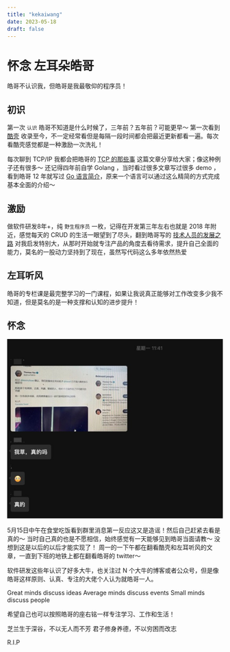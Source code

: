 ```yaml
--- 
title: "kekaiwang"
date: 2023-05-18
draft: false
---
```

# 怀念 左耳朵皓哥

皓哥不认识我，但皓哥是我最敬仰的程序员！

## 初识

第一次 `认识` 皓哥不知道是什么时候了，三年前？五年前？可能更早～ 第一次看到 [酷壳](https://coolshell.cn/) 收录至今，不一定经常看但是每隔一段时间都会把最近更新都看一遍。每次看酷壳感觉都是一种激励一次洗礼！

每次聊到 TCP/IP 我都会把皓哥的 [TCP 的那些事](https://coolshell.cn/articles/11564.html) 这篇文章分享给大家；像这种例子还有很多～
还记得四年前自学 Golang ，当时看过很多文章写过很多 demo ，看到皓哥 12 年就写过 [Go 语言简介](https://coolshell.cn/articles/8460.html)，原来一个语言可以通过这么精简的方式完成基本全面的介绍～ 

## 激励

做软件研发8年+，纯 `野生程序员` 一枚，记得在开发第三年左右也就是 2018 年附近，感觉每天的 CRUD 的生活一眼望到了尽头，翻到皓哥写的 [技术人员的发展之路](https://coolshell.cn/articles/17583.html) 对我启发特别大，从那时开始就专注产品的角度去看待需求，提升自己全面的能力，莫名的一股动力坚持到了现在，虽然写代码这么多年依然热爱

## 左耳听风

皓哥的专栏课是最完整学习的一门课程，如果让我说真正能够对工作改变多少我不知道，但是莫名的是一种支撑和认知的进步提升！

## 怀念

![image](./images/1684478226190.jpg)

5月15日中午在食堂吃饭看到群里消息第一反应这又是造谣！然后自己赶紧去看是真的～ 当时自己真的也是不愿相信，始终感觉有一天能够见到皓哥当面请教～ 没想到这是以后的以后才能实现了！
周一的一下午都在翻看酷壳和左耳听风的文章，一直到下班的地铁上都在翻看皓哥的 twitter～

软件研发这些年认识了好多大牛，也关注过 N 个大牛的博客或者公众号，但是像皓哥这样原则、认真、专注的大佬个人认为就皓哥一人。

Great minds discuss ideas
Average minds discuss events
Small minds discuss people

希望自己也可以按照皓哥的座右铭一样专注学习、工作和生活！

芝兰生于深谷，不以无人而不芳
君子修身养德，不以穷困而改志

R.I.P
